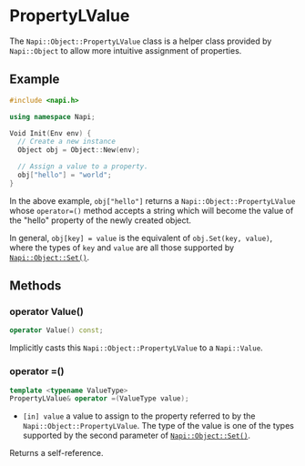# PropertyLValue 

The `Napi::Object::PropertyLValue` class is a helper class provided by
`Napi::Object` to allow more intuitive assignment of properties.

## Example
```cpp
#include <napi.h>

using namespace Napi;

Void Init(Env env) {
  // Create a new instance
  Object obj = Object::New(env);

  // Assign a value to a property. 
  obj["hello"] = "world";
}
```

In the above example, `obj["hello"]` returns a `Napi::Object::PropertyLValue`
whose `operator=()` method accepts a string which will become the value of the
"hello" property of the newly created object.

In general, `obj[key] = value` is the equivalent of `obj.Set(key, value)`, where
the types of `key` and `value` are all those supported by
[`Napi::Object::Set()`](object.md#set).

## Methods

### operator Value()

```cpp
operator Value() const;
```

Implicitly casts this `Napi::Object::PropertyLValue` to a `Napi::Value`.

### operator =()

```cpp
template <typename ValueType>
PropertyLValue& operator =(ValueType value);
```

* `[in] value` a value to assign to the property referred to by the
  `Napi::Object::PropertyLValue`. The type of the value is one of the types
  supported by the second parameter of [`Napi::Object::Set()`](object.md#set).

Returns a self-reference.
